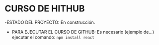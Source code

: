 <H1>CURSO DE HITHUB</H1>

-ESTADO DEL PROYECTO: En construcción.
- PARA EJECUTAR EL CURSO DE GITHUB: Es necesario (ejemplo de...) ejecutar el comando:
```npm install react```
